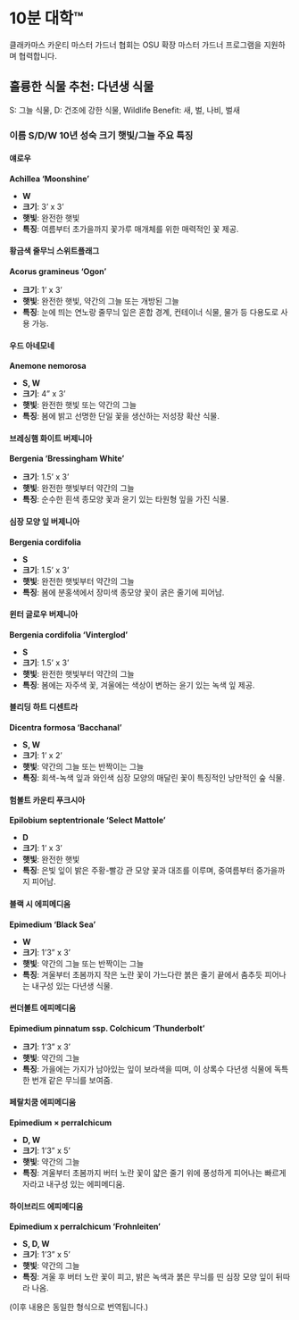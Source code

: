 # 10분 대학™

클래카마스 카운티 마스터 가드너 협회는 OSU 확장 마스터 가드너 프로그램을 지원하며 협력합니다.

## 훌륭한 식물 추천: 다년생 식물

S: 그늘 식물, D: 건조에 강한 식물, Wildlife Benefit: 새, 벌, 나비, 벌새

### 이름 S/D/W 10년 성숙 크기 햇빛/그늘 주요 특징

#### 얘로우  
**Achillea ‘Moonshine’**  
- **W**  
- **크기**: 3’ x 3’  
- **햇빛**: 완전한 햇빛  
- **특징**: 여름부터 초가을까지 꽃가루 매개체를 위한 매력적인 꽃 제공.

#### 황금색 줄무늬 스위트플래그  
**Acorus gramineus ‘Ogon’**  
- **크기**: 1’ x 3’  
- **햇빛**: 완전한 햇빛, 약간의 그늘 또는 개방된 그늘  
- **특징**: 눈에 띄는 연노랑 줄무늬 잎은 혼합 경계, 컨테이너 식물, 물가 등 다용도로 사용 가능.

#### 우드 아네모네  
**Anemone nemorosa**  
- **S, W**  
- **크기**: 4” x 3’  
- **햇빛**: 완전한 햇빛 또는 약간의 그늘  
- **특징**: 봄에 밝고 선명한 단일 꽃을 생산하는 저성장 확산 식물.

#### 브레싱햄 화이트 버제니아  
**Bergenia ‘Bressingham White’**  
- **크기**: 1.5’ x 3’  
- **햇빛**: 완전한 햇빛부터 약간의 그늘  
- **특징**: 순수한 흰색 종모양 꽃과 윤기 있는 타원형 잎을 가진 식물.

#### 심장 모양 잎 버제니아  
**Bergenia cordifolia**  
- **S**  
- **크기**: 1.5’ x 3’  
- **햇빛**: 완전한 햇빛부터 약간의 그늘  
- **특징**: 봄에 분홍색에서 장미색 종모양 꽃이 굵은 줄기에 피어남.

#### 윈터 글로우 버제니아  
**Bergenia cordifolia ‘Vinterglod’**  
- **S**  
- **크기**: 1.5’ x 3’  
- **햇빛**: 완전한 햇빛부터 약간의 그늘  
- **특징**: 봄에는 자주색 꽃, 겨울에는 색상이 변하는 윤기 있는 녹색 잎 제공.

#### 블리딩 하트 디센트라  
**Dicentra formosa ‘Bacchanal’**  
- **S, W**  
- **크기**: 1’ x 2’  
- **햇빛**: 약간의 그늘 또는 반짝이는 그늘  
- **특징**: 회색-녹색 잎과 와인색 심장 모양의 매달린 꽃이 특징적인 낭만적인 숲 식물.

#### 험볼트 카운티 푸크시아  
**Epilobium septentrionale ‘Select Mattole’**  
- **D**  
- **크기**: 1’ x 3’  
- **햇빛**: 완전한 햇빛  
- **특징**: 은빛 잎이 밝은 주황-빨강 관 모양 꽃과 대조를 이루며, 중여름부터 중가을까지 피어남.

#### 블랙 시 에피메디움  
**Epimedium ‘Black Sea’**  
- **W**  
- **크기**: 1’3” x 3’  
- **햇빛**: 약간의 그늘 또는 반짝이는 그늘  
- **특징**: 겨울부터 초봄까지 작은 노란 꽃이 가느다란 붉은 줄기 끝에서 춤추듯 피어나는 내구성 있는 다년생 식물.

#### 썬더볼트 에피메디움  
**Epimedium pinnatum ssp. Colchicum ‘Thunderbolt’**  
- **크기**: 1’3” x 3’  
- **햇빛**: 약간의 그늘  
- **특징**: 가을에는 가지가 남아있는 잎이 보라색을 띠며, 이 상록수 다년생 식물에 독특한 번개 같은 무늬를 보여줌.

#### 페랄치쿰 에피메디움  
**Epimedium × perralchicum**  
- **D, W**  
- **크기**: 1’3” x 5’  
- **햇빛**: 약간의 그늘  
- **특징**: 겨울부터 초봄까지 버터 노란 꽃이 얇은 줄기 위에 풍성하게 피어나는 빠르게 자라고 내구성 있는 에피메디움.

#### 하이브리드 에피메디움  
**Epimedium x perralchicum ‘Frohnleiten’**  
- **S, D, W**  
- **크기**: 1’3” x 5’  
- **햇빛**: 약간의 그늘  
- **특징**: 겨울 후 버터 노란 꽃이 피고, 밝은 녹색과 붉은 무늬를 띤 심장 모양 잎이 뒤따라 나옴.

(이후 내용은 동일한 형식으로 번역됩니다.)